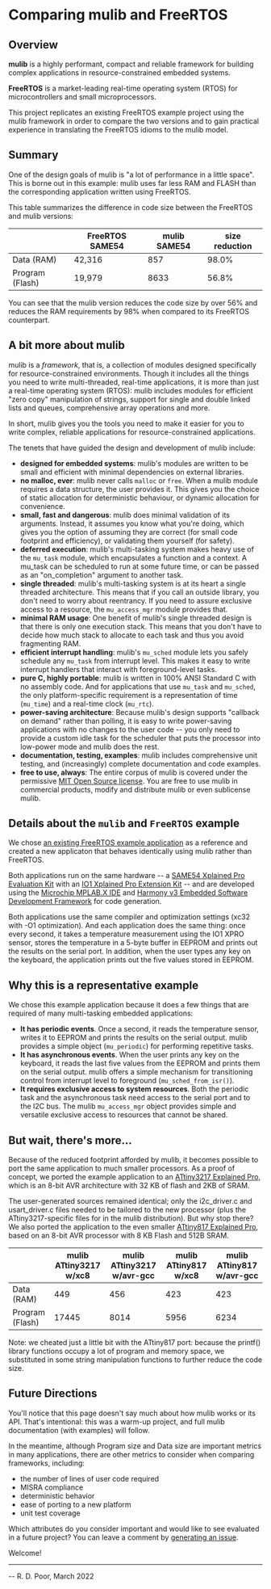 # Comparing mulib and FreeRTOS

## Overview

**mulib** is a highly performant, compact and reliable framework for building complex applications in resource-constrained embedded systems.

**FreeRTOS** is a market-leading real-time operating system (RTOS) for microcontrollers and small microprocessors.

This project replicates an existing FreeRTOS example project using the mulib framework in order to compare the two versions and to gain practical experience in translating the FreeRTOS idioms to the mulib model.

## Summary

One of the design goals of mulib is "a lot of performance in a little space".  This is borne out in this example: mulib uses far less RAM and FLASH than the corresponding application written using FreeRTOS.

This table summarizes the difference in code size between the FreeRTOS and mulib versions:

|   | FreeRTOS SAME54 | mulib SAME54 | size reduction |
|---|---|---|---|
| Data (RAM) | 42,316 | 857 | 98.0% |
| Program (Flash) | 19,979 | 8633 | 56.8% |

You can see that the mulib version reduces the code size by over 56%
and reduces the RAM requirements by 98% when compared to its FreeRTOS counterpart.

## A bit more about mulib

mulib is a _framework_, that is, a collection of modules designed specifically for resource-constrained environments.  Though it includes all the things you need to write multi-threaded, real-time applications, it is more than just a real-time operating system (RTOS): mulib includes modules for efficient "zero copy" manipulation of strings, support for single and double linked lists and queues, comprehensive array operations and more.

In short, mulib gives you the tools you need to make it easier for you to write complex, reliable applications for resource-constrained applications.

The tenets that have guided the design and development of mulib include:
* **designed for embedded systems**: mulib's modules are written to be small and efficient with minimal dependencies on external libraries.
* **no malloc, ever**: mulib never calls `malloc` or `free`.  When a mulib module requires a data structure, the user provides it.  This gives you the choice of static allocation for deterministic behaviour, or dynamic allocation for convenience.
* **small, fast and dangerous**: mulib does minimal validation of its arguments.  Instead, it assumes you know what you're doing, which gives you the option of assuming they are correct (for small code footprint and efficiency), or validating them yourself (for safety).
* **deferred execution**: mulib's multi-tasking system makes heavy use of the `mu_task` module, which encapsulates a function and a context.  A mu_task can be scheduled to run at some future time, or can be passed as an "on_completion" argument to another task.
* **single threaded**: mulib's multi-tasking system is at its heart a single threaded architecture.  This means that if you call an outside library, you don't need to worry about reentrancy.  If you need to assure exclusive access to a resource, the `mu_access_mgr` module provides that.
* **minimal RAM usage**: One benefit of mulib's single threaded design is that there is only one execution stack.  This means that you don't have to decide how much stack to allocate to each task and thus you avoid fragmenting RAM.
* **efficient interrupt handling**: mulib's `mu_sched` module lets you safely schedule any `mu_task` from interrupt level.  This makes it easy to write interrupt handlers that interact with foreground-level tasks.
* **pure C, highly portable**: mulib is written in 100% ANSI Standard C with no assembly code.  And for applications that use `mu_task` and `mu_sched`, the only platform-specific requirement is a representation of time (`mu_time`) and a real-time clock (`mu_rtc`).
* **power-saving architecture**: Because mulib's design supports "callback on demand" rather than polling, it is easy to write power-saving applications with no changes to the user code -- you only need to provide a custom idle task for the scheduler that puts the processor into low-power mode and mulib does the rest.
* **documentation, testing, examples**: mulib includes comprehensive unit testing, and (increasingly) complete documentation and code examples.
* **free to use, always**: The entire corpus of mulib is covered under the permissive [MIT Open Source license](https://fossa.com/blog/open-source-licenses-101-mit-license/).  You are free to use mulib in commercial products, modify and distribute mulib or even sublicense mulib.

## Details about the `mulib` and `FreeRTOS` example

We chose [an existing FreeRTOS example application](https://microchip-mplab-harmony.github.io/reference_apps/apps/sam_e54_xpro/same54_getting_started_freertos/readme.html)
as a reference and created a new applicaton that behaves identically using mulib rather than FreeRTOS.

Both applications run on the same hardware -- a
[SAME54 Xplained Pro Evaluation Kit](https://www.microchip.com/en-us/development-tool/ATSAME54-XPRO)
with an
[IO1 Xplained Pro Extension Kit](https://www.microchip.com/en-us/development-tool/ATIO1-XPRO) --
and are developed using the
[Microchip MPLAB.X IDE](https://www.microchip.com/en-us/tools-resources/develop/mplab-x-ide)
and
[Harmony v3 Embedded Software Development Framework](https://www.microchip.com/en-us/tools-resources/configure/mplab-harmony)
for code generation.  

Both applications use the same compiler and optimization settings (xc32 with -O1 optimization).  And each application does the same thing: once every second, it takes a temperature measurement using the IO1 XPRO sensor, stores the temperature in a 5-byte buffer in EEPROM and prints out the results on the serial port.  In addition, when the user types any key on the keyboard, the application prints out the five values stored in EEPROM.

## Why this is a representative example

We chose this example application because it does a few things that are required of many multi-tasking embedded applications:
* **It has periodic events**.  Once a second, it reads the temperature sensor, writes it to EEPROM and prints the results on the serial output.  mulib provides a simple object (`mu_periodic`) for performing repetitive tasks.
* **It has asynchronous events**.  When the user prints any key on the keyboard, it reads the last five values from the EEPROM and prints them on the serial output.  mulib offers a simple mechanism for transitioning control from interrupt level to foreground (`mu_sched_from_isr()`).
* **It requires exclusive access to system resources**.  Both the periodic task and the asynchronous task need access to the serial port and to the I2C bus.  The mulib `mu_access_mgr` object provides simple and versatile exclusive access to resources that cannot be shared.

## But wait, there's more...

Because of the reduced footprint afforded by mulib, it becomes possible to port the same application to much smaller processors.  As a proof of concept, we ported the example application to an [ATtiny3217 Explained Pro](https://www.microchip.com/en-us/development-tool/ATTINY3217-XPRO), which is an 8-bit AVR architecture with 32 KB of flash and 2KB of SRAM.

The user-generated  sources remained identical; only the i2c_driver.c and usart_driver.c files needed to be tailored to the new processor (plus the ATtiny3217-specific files for in the mulib distribution).  But why stop there?  We also ported the application to the even smaller [ATtiny817 Explained Pro](https://www.microchip.com/en-us/development-tool/ATTINY817-XPRO), based on an 8-bit AVR processor with 8 KB Flash and 512B SRAM.

|   | mulib ATtiny3217 w/xc8 | mulib ATtiny3217 w/avr-gcc | mulib ATtiny817 w/xc8 | mulib ATtiny817 w/avr-gcc |
|---|---|---|---|---|
| Data (RAM) | 449 | 456 | 423 | 423 |
| Program (Flash) | 17445 | 8014 | 5956 | 6234 |

Note: we cheated just a little bit with the ATtiny817 port: because the printf() library functions occupy a lot of program and memory space, we substituted in some string manipulation functions to further reduce the code size.

## Future Directions

You'll notice that this page doesn't say much about how mulib works or its API.  That's intentional: this was a warm-up project, and full mulib documentation (with examples) will follow.  

In the meantime, although Program size and Data size are important metrics in many applications, there are other metrics to consider when comparing frameworks, including:
* the number of lines of user code required
* MISRA compliance
* deterministic behavior
* ease of porting to a new platform
* unit test coverage

Which attributes do you consider important and would like to see evaluated in a future project? You can leave a comment by [generating an issue](https://github.com/rdpoor/mulib-vs-freertos/issues).

Welcome!

---
-- R. D. Poor, March 2022
